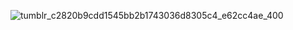 ![tumblr_c2820b9cdd1545bb2b1743036d8305c4_e62cc4ae_400](https://github.com/user-attachments/assets/345f1328-4410-4aa1-b94e-2d968abb2880)
